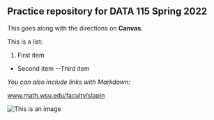 ## Practice repository for DATA 115 Spring 2022

This goes along with the directions on **Canvas**.

This is a list:
1. First item
- Second item
--Third item 

*You can also include links with Markdown:*

www.math.wsu.edu/faculty/slapin

![This is an image](	/assets/images/random_info.jpg)

